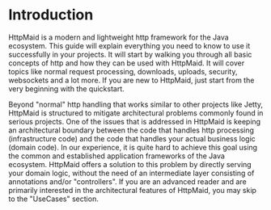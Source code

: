 # Introduction
HttpMaid is a modern and lightweight http framework for the Java ecosystem. This guide will
explain everything you need to know to use it successfully in your projects.
It will start by walking you through all basic concepts of http
and how they can be used with HttpMaid. It will cover topics like normal
request processing, downloads, uploads, security, websockets and a lot more.
If you are new to HttpMaid, just start from the very beginning with
the quickstart.

Beyond "normal" http handling that works similar to other projects like Jetty,
HttpMaid is structured to mitigate architectural problems
commonly found in serious projects.
One of the issues that is addressed in HttpMaid is keeping an architectural boundary
between the code that handles http processing (infrastructure code) and
the code that handles your actual business logic (domain code).
In our experience, it is quite hard to achieve this goal using the common and
established application frameworks of the Java ecosystem.
HttpMaid offers a solution to this problem by directly serving your domain
logic, without the need of an intermediate layer consisting of annotations and/or
"controllers". If you are an advanced reader and are primarily interested
in the architectural features of HttpMaid, you may skip to the "UseCases"
section.

